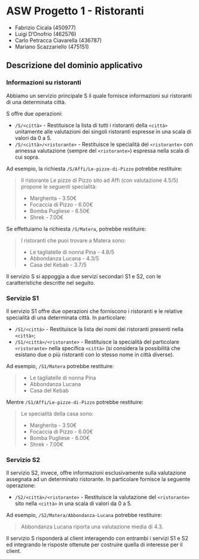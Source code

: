 # ASW Progetto 1 - Ristoranti

- Fabrizio Cicala (450977)
- Luigi D’Onofrio (462576)
- Carlo Petracca Ciavarella	(436787)
- Mariano Scazzariello (475151)

## Descrizione del dominio applicativo

### Informazioni su ristoranti

Abbiamo un servizio principale S il quale fornisce informazioni sui ristoranti di una determinata città.

S offre due operazioni:

-	`/S/<città>` - Restituisce la lista di tutti i ristoranti della `<città>` unitamente alle valutazioni dei singoli ristoranti espresse in una scala di valori da 0 a 5.
- `/S/<città>/<ristorante>` - Restituisce le specialità del `<ristorante>` con annessa valutazione (sempre del `<ristorante>`) espressa nella scala di cui sopra. 

Ad esempio, la richiesta `/S/Affi/Le-pizze-di-Pizzo` potrebbe restituire:


> Il ristorante Le pizze di Pizzo sito ad Affi (con valutazione 4.5/5) propone le seguenti specialità:
> - Margherita - 3.50€
> - Focaccia di Pizzo - 6.00€
> - Bomba Pugliese - 6.50€
> - Shrek - 7.00€

Se effettuiamo la richiesta `/S/Matera`, potrebbe restituire:

> I ristoranti che puoi trovare a Matera sono:
> - Le tagliatelle di nonna Pina - 4.8/5
> - Abbondanza Lucana - 4.3/5 
> - Casa del Kebab - 3.7/5

Il servizio S si appoggia a due servizi secondari S1 e S2, con le caratteristiche descritte nel seguito.

### Servizio S1

Il servizio S1 offre due operazioni che forniscono i ristoranti e le relative specialità di una determinata città. In particolare:
- `/S1/<città>` - Restituisce la lista dei nomi dei ristoranti presenti nella `<città>`;
- `/S1/<città>/<ristorante>` - Restituisce la specialità del particolare `<ristorante>` nella specifica `<città>` (si considera la possibilità che esistano due o più ristoranti con lo stesso nome in città diverse).

Ad esempio, `/S1/Matera` potrebbe restituire:

> - Le tagliatelle di nonna Pina
> - Abbondanza Lucana
> - Casa del Kebab

Mentre `/S1/Affi/Le-pizze-di-Pizzo` potrebbe restituire:

> Le specialità della casa sono:
> - Margherita - 3.50€
> - Focaccia di Pizzo - 6.00€
> - Bomba Pugliese - 6.00€
> - Shrek - 7.00€

### Servizio S2

Il servizio S2, invece, offre informazioni esclusivamente sulla valutazione assegnata ad un determinato ristorante. In particolare fornisce la seguente operazione:

- `/S2/<città>/<ristorante>` - Restituisce la valutazione del `<ristorante>` sito nella `<città>` in una scala di valori da 0 a 5.

Ad esempio, `/S2/Matera/Abbondanza-Lucana` potrebbe restituire: 

> Abbondanza Lucana riporta una valutazione media di 4.3.

Il servizio S risponderà al client interagendo con entrambi i servizi S1 e S2 ed integrando le risposte ottenute per costruire quella di interesse per il client.
